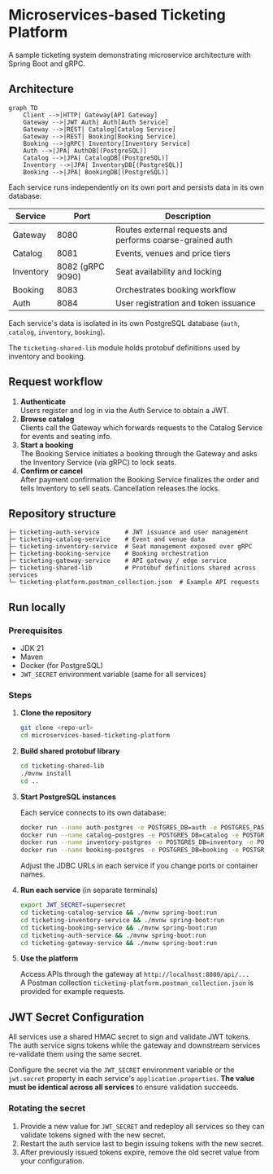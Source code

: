 # Microservices-based Ticketing Platform

A sample ticketing system demonstrating microservice architecture with Spring Boot and gRPC.

## Architecture

```mermaid
graph TD
    Client -->|HTTP| Gateway[API Gateway]
    Gateway -->|JWT Auth| Auth[Auth Service]
    Gateway -->|REST| Catalog[Catalog Service]
    Gateway -->|REST| Booking[Booking Service]
    Booking -->|gRPC| Inventory[Inventory Service]
    Auth -->|JPA| AuthDB[(PostgreSQL)]
    Catalog -->|JPA| CatalogDB[(PostgreSQL)]
    Inventory -->|JPA| InventoryDB[(PostgreSQL)]
    Booking -->|JPA| BookingDB[(PostgreSQL)]
```

Each service runs independently on its own port and persists data in its own database:

| Service | Port | Description |
|---------|------|-------------|
| Gateway | 8080 | Routes external requests and performs coarse-grained auth |
| Catalog | 8081 | Events, venues and price tiers |
| Inventory | 8082 (gRPC 9090) | Seat availability and locking |
| Booking | 8083 | Orchestrates booking workflow |
| Auth | 8084 | User registration and token issuance |

Each service's data is isolated in its own PostgreSQL database (`auth`, `catalog`, `inventory`, `booking`).

The `ticketing-shared-lib` module holds protobuf definitions used by inventory and booking.

## Request workflow

1. **Authenticate**  
   Users register and log in via the Auth Service to obtain a JWT.
2. **Browse catalog**  
   Clients call the Gateway which forwards requests to the Catalog Service for events and seating info.
3. **Start a booking**  
   The Booking Service initiates a booking through the Gateway and asks the Inventory Service (via gRPC) to lock seats.
4. **Confirm or cancel**  
   After payment confirmation the Booking Service finalizes the order and tells Inventory to sell seats. Cancellation releases the locks.

## Repository structure

```
├─ ticketing-auth-service       # JWT issuance and user management
├─ ticketing-catalog-service    # Event and venue data
├─ ticketing-inventory-service  # Seat management exposed over gRPC
├─ ticketing-booking-service    # Booking orchestration
├─ ticketing-gateway-service    # API gateway / edge service
├─ ticketing-shared-lib         # Protobuf definitions shared across services
└─ ticketing-platform.postman_collection.json  # Example API requests
```

## Run locally

### Prerequisites

- JDK 21
- Maven
- Docker (for PostgreSQL)
- `JWT_SECRET` environment variable (same for all services)

### Steps

1. **Clone the repository**

   ```bash
   git clone <repo-url>
   cd microservices-based-ticketing-platform
   ```

2. **Build shared protobuf library**

   ```bash
   cd ticketing-shared-lib
   ./mvnw install
   cd ..
   ```

3. **Start PostgreSQL instances**

   Each service connects to its own database:

   ```bash
   docker run --name auth-postgres -e POSTGRES_DB=auth -e POSTGRES_PASSWORD=postgres -p 5433:5432 -d postgres
   docker run --name catalog-postgres -e POSTGRES_DB=catalog -e POSTGRES_PASSWORD=postgres -p 5434:5432 -d postgres
   docker run --name inventory-postgres -e POSTGRES_DB=inventory -e POSTGRES_PASSWORD=postgres -p 5435:5432 -d postgres
   docker run --name booking-postgres -e POSTGRES_DB=booking -e POSTGRES_PASSWORD=postgres -p 5436:5432 -d postgres
   ```

   Adjust the JDBC URLs in each service if you change ports or container names.

4. **Run each service** (in separate terminals)

   ```bash
   export JWT_SECRET=supersecret
   cd ticketing-catalog-service && ./mvnw spring-boot:run
   cd ticketing-inventory-service && ./mvnw spring-boot:run
   cd ticketing-booking-service && ./mvnw spring-boot:run
   cd ticketing-auth-service && ./mvnw spring-boot:run
   cd ticketing-gateway-service && ./mvnw spring-boot:run
   ```

5. **Use the platform**

   Access APIs through the gateway at `http://localhost:8080/api/...`  
   A Postman collection `ticketing-platform.postman_collection.json` is provided for example requests.

## JWT Secret Configuration

All services use a shared HMAC secret to sign and validate JWT tokens. The auth service signs tokens while the gateway and downstream services re-validate them using the same secret.

Configure the secret via the `JWT_SECRET` environment variable or the `jwt.secret` property in each service's `application.properties`. **The value must be identical across all services** to ensure validation succeeds.

### Rotating the secret

1. Provide a new value for `JWT_SECRET` and redeploy all services so they can validate tokens signed with the new secret.
2. Restart the auth service last to begin issuing tokens with the new secret.
3. After previously issued tokens expire, remove the old secret value from your configuration.

